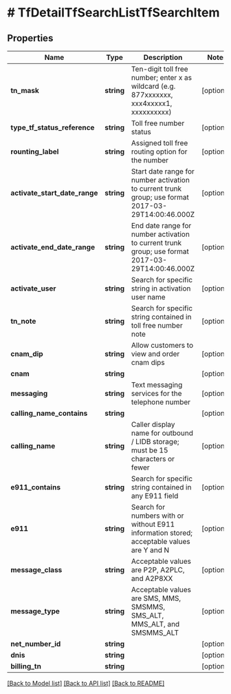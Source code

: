 # # TfDetailTfSearchListTfSearchItem

## Properties

Name | Type | Description | Notes
------------ | ------------- | ------------- | -------------
**tn_mask** | **string** | Ten-digit toll free number; enter x as wildcard (e.g. 877xxxxxxx, xxx4xxxxx1, xxxxxxxxxx) | [optional]
**type_tf_status_reference** | **string** | Toll free number status | [optional]
**rounting_label** | **string** | Assigned toll free routing option for the number | [optional]
**activate_start_date_range** | **string** | Start date range for number activation to current trunk group; use format 2017-03-29T14:00:46.000Z | [optional]
**activate_end_date_range** | **string** | End date range for number activation to current trunk group; use format 2017-03-29T14:00:46.000Z | [optional]
**activate_user** | **string** | Search for specific string in activation user name | [optional]
**tn_note** | **string** | Search for specific string contained in toll free number note | [optional]
**cnam_dip** | **string** | Allow customers to view and order cnam dips | [optional]
**cnam** | **string** |  | [optional]
**messaging** | **string** | Text messaging services for the telephone number | [optional]
**calling_name_contains** | **string** |  | [optional]
**calling_name** | **string** | Caller display name for outbound / LIDB storage; must be 15 characters or fewer | [optional]
**e911_contains** | **string** | Search for specific string contained in any E911 field | [optional]
**e911** | **string** | Search for numbers with or without E911 information stored; acceptable values are Y and N | [optional]
**message_class** | **string** | Acceptable values are P2P, A2PLC, and A2P8XX | [optional]
**message_type** | **string** | Acceptable values are SMS, MMS, SMSMMS, SMS_ALT, MMS_ALT, and SMSMMS_ALT | [optional]
**net_number_id** | **string** |  | [optional]
**dnis** | **string** |  | [optional]
**billing_tn** | **string** |  | [optional]

[[Back to Model list]](../../README.md#models) [[Back to API list]](../../README.md#endpoints) [[Back to README]](../../README.md)
